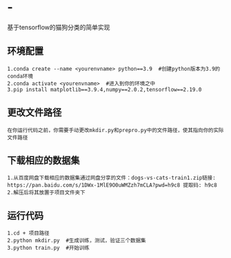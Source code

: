 # -
基于tensorflow的猫狗分类的简单实现


## 环境配置
    1.conda create --name <yourenvname> python==3.9  #创建python版本为3.9的conda环境
    2.conda activate <yourenvname>  #进入到你的环境之中
    3.pip install matplotlib==3.9.4,numpy==2.0.2,tensorflow==2.19.0

## 更改文件路径
    在你运行代码之前，你需要手动更改mkdir.py和prepro.py中的文件路径，使其指向你的实际文件路径

## 下载相应的数据集
    1.从百度网盘下载相应的数据集通过网盘分享的文件：dogs-vs-cats-train1.zip链接: https://pan.baidu.com/s/1DWx-1MlE9O0uWMZzh7mCLA?pwd=h9c8 提取码: h9c8
    2.解压后将其放置于项目文件夹下

## 运行代码
    1.cd + 项目路径
    2.python mkdir.py  #生成训练，测试，验证三个数据集
    3.python train.py  #开始训练
